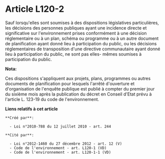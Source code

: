 # Article L120-2

Sauf lorsqu'elles sont soumises à des dispositions législatives particulières, les décisions des personnes publiques ayant
une incidence directe et significative sur l'environnement prises conformément à une décision réglementaire ou à un plan,
schéma ou programme ou à un autre document de planification ayant donné lieu à participation du public, ou les décisions
réglementaires de transposition d'une directive communautaire ayant donné lieu à participation du public, ne sont pas elles-
mêmes soumises à participation du public.

**Nota:**

Ces dispositions s'appliquent aux projets, plans, programmes ou autres documents de planification pour lesquels l'arrêté
d'ouverture et d'organisation de l'enquête publique est publié à compter du premier jour du sixième mois après la publication
du décret en Conseil d'Etat prévu à l'article L. 123-19 du code de l'environnement.

**Liens relatifs à cet article**

	**Créé par**:

	  - Loi n°2010-788 du 12 juillet 2010 - art. 244

	**Cité par**:

	  - Loi n°2012-1460 du 27 décembre 2012 - art. 12 (V)
	  - Code de l'environnement - art. L120-1 (VD)
	  - Code de l'environnement - art. L120-1-1 (VD)
